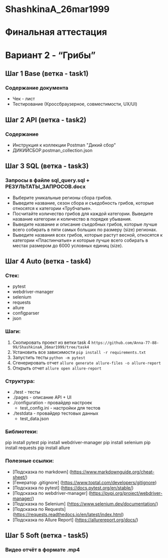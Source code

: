 # ShashkinaA_26mar1999

# Финальная аттестация 

# Вариант 2 - “Грибы”

## Шаг 1 Base (ветка - task1)

### Содержание документа
- Чек - лист
- Тестирование (Кроссбраузерное, совместимости, UX/UI)

## Шаг 2 API (ветка - task2)

### Содержание
- Инструкция к коллекции Postman "Дикий сбор"
- ДИКИЙСБОР.postman_collection.json

## Шаг 3 SQL (ветка - task3)

### Запросы в файле sql_query.sql + РЕЗУЛЬТАТЫ_ЗАПРОСОВ.docx 
- Выберите уникальные регионы сбора грибов.
- Выведите название, сезон сбора и съедобность грибов, которые относятся к категории «Трубчатые».
- Посчитайте количество грибов для каждой категории. Выведите название категории и количество в порядке убывания.
- Выведите название и описание съедобных грибов, которые лучше всего собирать в пяти самых больших по размеру (size) регионах.
- Выведите названия всех грибов, которые растут весной, относятся к категории «Пластинчатые» и которые лучше всего собирать в местах размером до 6000 условных единиц (size).

## Шаг 4 Auto (ветка - task4)

### Стек:
- pytest
- webdriver-manager
- selenium
- requests
- allure
- configparser
- json

### Шаги:
1. Скопировать проект из ветки task 4 `https://github.com/Anna-77-88-99/ShashkinaA_26mar1999/tree/task4`
2. Установить все зависимости `pip install -r requirements.txt`
3. Запустить тесты `python -m pytest`
4. Сгенерировать отчет `allure generate allure-files -o allure-report`
5. Открыть отчет `allure open allure-report`

### Структура:
- ./test - тесты
- ./pages - описание API + UI
- ./configuration - провайдер настроек
    - test_config.ini - настройки для тестов
- ./testdata - провайдер тестовых данных
    - test_data.json

### Библиотеки:
pip install pytest
pip install webdriver-manager
pip install selenium
pip install requests
pip install allure

### Полезные ссылки:
- [Подсказка по markdown] (https://www.markdownguide.org/cheat-sheet/)
- [Генератор .gitignore] (https://www.toptal.com/developers/gitignore)
- [Подсказка по pytest] (https://docs.pytest.org/en/stable/)
- [Подсказка по webdriver-manager] (https://pypi.org/project/webdriver-manager/)
- [Подсказка по Selenium] (https://www.selenium.dev/documentation/)
- [Подсказка по Requests] (https://requests.readthedocs.io/en/latest/index.html)
- [Подсказка по Allure Report] (https://allurereport.org/docs/) 

## Шаг 5 Soft (ветка - task5)

### Видео отчёт в формате .mp4
